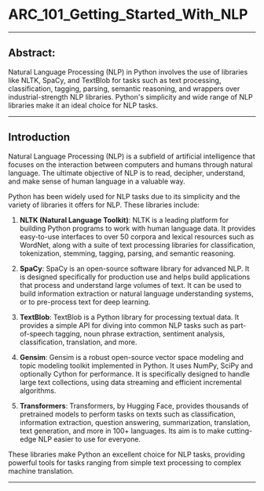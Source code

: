 # ARC_101_Getting_Started_With_NLP

---

## Abstract:

Natural Language Processing (NLP) in Python involves the use of libraries like NLTK, SpaCy, and TextBlob for tasks such as text processing, classification, tagging, parsing, semantic reasoning, and wrappers over industrial-strength NLP libraries. Python's simplicity and wide range of NLP libraries make it an ideal choice for NLP tasks.

---

## Introduction

Natural Language Processing (NLP) is a subfield of artificial intelligence that focuses on the interaction between computers and humans through natural language. The ultimate objective of NLP is to read, decipher, understand, and make sense of human language in a valuable way.

Python has been widely used for NLP tasks due to its simplicity and the variety of libraries it offers for NLP. These libraries include:

1. **NLTK (Natural Language Toolkit)**: NLTK is a leading platform for building Python programs to work with human language data. It provides easy-to-use interfaces to over 50 corpora and lexical resources such as WordNet, along with a suite of text processing libraries for classification, tokenization, stemming, tagging, parsing, and semantic reasoning.

2. **SpaCy**: SpaCy is an open-source software library for advanced NLP. It is designed specifically for production use and helps build applications that process and understand large volumes of text. It can be used to build information extraction or natural language understanding systems, or to pre-process text for deep learning.

3. **TextBlob**: TextBlob is a Python library for processing textual data. It provides a simple API for diving into common NLP tasks such as part-of-speech tagging, noun phrase extraction, sentiment analysis, classification, translation, and more.

4. **Gensim**: Gensim is a robust open-source vector space modeling and topic modeling toolkit implemented in Python. It uses NumPy, SciPy and optionally Cython for performance. It is specifically designed to handle large text collections, using data streaming and efficient incremental algorithms.

5. **Transformers**: Transformers, by Hugging Face, provides thousands of pretrained models to perform tasks on texts such as classification, information extraction, question answering, summarization, translation, text generation, and more in 100+ languages. Its aim is to make cutting-edge NLP easier to use for everyone.

These libraries make Python an excellent choice for NLP tasks, providing powerful tools for tasks ranging from simple text processing to complex machine translation.

---
